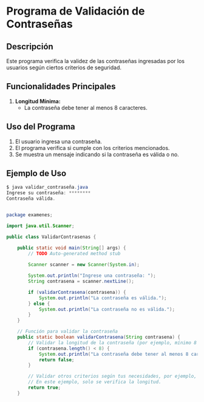 # Programa de Validación de Contraseñas

## Descripción
Este programa verifica la validez de las contraseñas ingresadas por los usuarios según ciertos criterios de seguridad.

## Funcionalidades Principales
1. **Longitud Mínima:**
   - La contraseña debe tener al menos 8 caracteres.

## Uso del Programa
1. El usuario ingresa una contraseña.
2. El programa verifica si cumple con los criterios mencionados.
3. Se muestra un mensaje indicando si la contraseña es válida o no.

## Ejemplo de Uso
```java
$ java validar_contraseña.java
Ingrese su contraseña: ********
Contraseña válida.


package examenes;

import java.util.Scanner;

public class ValidarContrasenas {

	public static void main(String[] args) {
		// TODO Auto-generated method stub
		
		Scanner scanner = new Scanner(System.in);

        System.out.println("Ingrese una contraseña: ");
        String contrasena = scanner.nextLine();

        if (validarContrasena(contrasena)) {
            System.out.println("La contraseña es válida.");
        } else {
            System.out.println("La contraseña no es válida.");
        }
    }

    // Función para validar la contraseña
    public static boolean validarContrasena(String contrasena) {
        // Validar la longitud de la contraseña (por ejemplo, mínimo 8 caracteres)
        if (contrasena.length() < 8) {
            System.out.println("La contraseña debe tener al menos 8 caracteres.");
            return false;
        }

        // Validar otros criterios según tus necesidades, por ejemplo, presencia de mayúsculas, minúsculas, números, etc.
        // En este ejemplo, solo se verifica la longitud.
        return true;
    }
